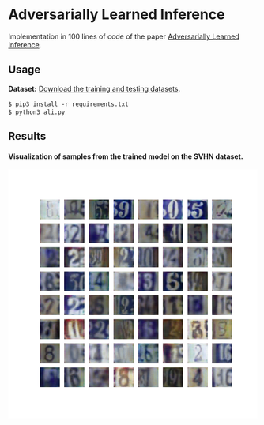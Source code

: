 # Adversarially Learned Inference

Implementation in 100 lines of code of the paper [Adversarially Learned Inference](https://arxiv.org/abs/1606.00704).

## Usage

**Dataset:** [Download the training and testing datasets](http://ufldl.stanford.edu/housenumbers/).

```commandline
$ pip3 install -r requirements.txt
$ python3 ali.py
```

## Results

#### Visualization of samples from the trained model on the SVHN dataset. 
![](Imgs/ali.png)

